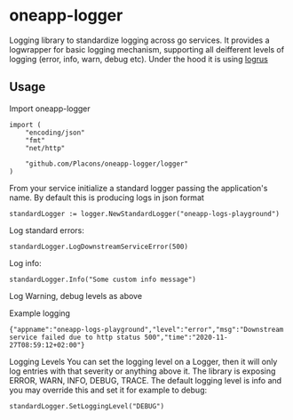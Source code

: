 # oneapp-logger

Logging library to standardize logging across go services. It provides a logwrapper for basic logging mechanism, supporting all deifferent levels of logging (error, info, warn, debug etc).
Under the hood it is using [logrus](https://github.com/sirupsen/logrus)

## Usage

Import oneapp-logger
```
import (
	"encoding/json"
	"fmt"
	"net/http"

	"github.com/Placons/oneapp-logger/logger"
)
```

From your service initialize a standard logger passing the application's name. By default this is producing logs in json format
```
standardLogger := logger.NewStandardLogger("oneapp-logs-playground")
```

Log standard errors:
```
standardLogger.LogDownstreamServiceError(500)
```

Log info:
```
standardLogger.Info("Some custom info message")
```
Log Warning, debug levels as above

Example logging
```
{"appname":"oneapp-logs-playground","level":"error","msg":"Downstream service failed due to http status 500","time":"2020-11-27T08:59:12+02:00"}
```

Logging Levels
You can set the logging level on a Logger, then it will only log entries with that severity or anything above it. The library is exposing ERROR, WARN, INFO, DEBUG, TRACE.
The default logging level is info and you may override this and set it for example to debug:
```
standardLogger.SetLoggingLevel("DEBUG")
```

